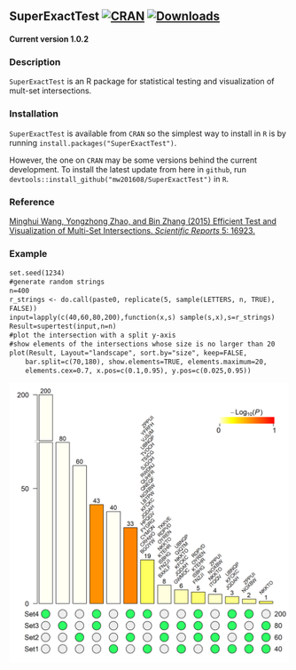 ## SuperExactTest [![CRAN](http://www.r-pkg.org/badges/version/SuperExactTest)](https://cran.r-project.org/package=SuperExactTest) [![Downloads](http://cranlogs.r-pkg.org/badges/SuperExactTest?color=brightgreen)](http://www.r-pkg.org/pkg/SuperExactTest)

#### Current version 1.0.2

### Description
`SuperExactTest` is an R package for statistical testing and visualization of mult-set intersections.

### Installation
`SuperExactTest` is available from `CRAN` so the simplest way to install in `R` is by running `install.packages("SuperExactTest")`.

However, the one on `CRAN` may be some versions behind the current development. To install the latest update from here in `github`, run `devtools::install_github("mw201608/SuperExactTest")` in `R`.


### Reference
[Minghui Wang, Yongzhong Zhao, and Bin Zhang (2015) Efficient Test and Visualization of Multi-Set Intersections. *Scientific Reports* 5: 16923.](https://www.nature.com/articles/srep16923)

### Example
```
set.seed(1234)
#generate random strings
n=400
r_strings <- do.call(paste0, replicate(5, sample(LETTERS, n, TRUE), FALSE))
input=lapply(c(40,60,80,200),function(x,s) sample(s,x),s=r_strings)
Result=supertest(input,n=n)
#plot the intersection with a split y-axis
#show elements of the intersections whose size is no larger than 20
plot(Result, Layout="landscape", sort.by="size", keep=FALSE,
	bar.split=c(70,180), show.elements=TRUE, elements.maximum=20,
	elements.cex=0.7, x.pos=c(0.1,0.95), y.pos=c(0.025,0.95))
```
<img src="ex1.png" width="600" alt="sample output" />
